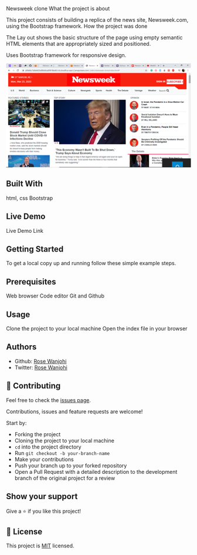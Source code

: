 Newsweek clone
What the project is about

This project consists of building a replica of the news site, Newsweek.com, using the Bootstrap framework.
How the project was done

The Lay out shows the basic structure of the page using empty semantic HTML elements that are appropriately sized and positioned.

Uses Bootstrap framework for responsive design.

![screenshot](images/screenshot.png)

## Built With
html, css
Bootstrap

## Live Demo
Live Demo Link

## Getting Started
To get a local copy up and running follow these simple example steps.

## Prerequisites
Web browser
Code editor
Git and Github

## Usage
Clone the project to your local machine
Open the index file in your browser

## Authors

- Github: [Rose Wanjohi](https://github.com/blackpintz)
- Twitter: [Rose Wanjohi](https://twitter.com/blackpintz)

## 🤝 Contributing
Feel free to check the [issues page](https://github.com/blackpintz/newsweek-clone/issues).

Contributions, issues and feature requests are welcome!

Start by:

* Forking the project
* Cloning the project to your local machine
* `cd` into the project directory
* Run `git checkout -b your-branch-name`
* Make your contributions
* Push your branch up to your forked repository
* Open a Pull Request with a detailed description to the development branch of the original project for a review

## Show your support

Give a ⭐️ if you like this project!

## 📝 License

This project is [MIT](lic.url) licensed.